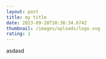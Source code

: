 ```yaml
---
layout: post
title: my title
date: 2023-09-28T10:38:34.674Z
thumbnail: /images/uploads/logo.svg
rating: 1
---
```

asdasd